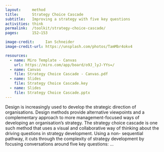 ```yaml
---
layout:     method
title:      Strategy Choice Cascade
subtitle:   Improving a strategy with five key questions
activities: think
permalink:  /toolkit/strategy-choice-cascade/
pages:      152–153

image-credit:     Ian Schneider
image-credit-url: https://unsplash.com/photos/TamMbr4okv4

resources:
  - name: Miro Template - Canvas
    url: https://miro.com/app/board/o9J_lyJ-YYs=/
  - name: Canvas
    file: Strategy Choice Cascade - Canvas.pdf
  - name: Slides
    file: Strategy Choice Cascade.key
  - name: Slides
    file: Strategy Choice Cascade.pptx
---
```


Design is increasingly used to develop the strategic direction of organisations. Design methods provide alternative viewpoints and a complementary approach to more management-focused ways of developing an organisation’s strategy. The strategy choice cascade is one such method that uses a visual and collaborative way of thinking about the driving questions in strategy development. Using a non- sequential pathway, it cuts through the complexity of strategy development by focusing conversations around five key questions: …
